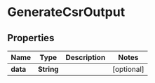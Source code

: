 

# GenerateCsrOutput


## Properties

Name | Type | Description | Notes
------------ | ------------- | ------------- | -------------
**data** | **String** |  |  [optional]



